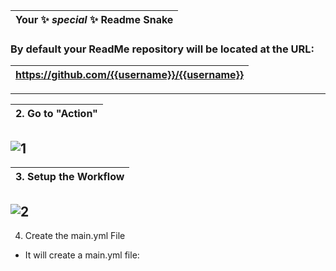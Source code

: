 |Your ✨ _special_ ✨ Readme Snake|
|---|

### By default your ReadMe repository will be located at the URL: 
|https://github.com/{{username}}/{{username}}|
|---|
---
|2. Go to "Action"|
|---|
![1](https://user-images.githubusercontent.com/109308073/204129101-b406238f-270e-4ceb-84cc-71bc65daae71.jpg)
---
|3. Setup the Workflow|
|---|
![2](https://user-images.githubusercontent.com/109308073/204129164-50d49336-40cd-4518-8018-5422afde137c.jpg)
---
4. Create the main.yml File
- It will create a main.yml file:

